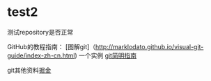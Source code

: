 # test2

测试repository是否正常

GitHub的教程指南：
[图解git]（http://marklodato.github.io/visual-git-guide/index-zh-cn.html) 一个实例
[git简明指南](https://link.juejin.im/?target=https%3A%2F%2Flink.zhihu.com%2F%3Ftarget%3Dhttp%253A%2F%2Frogerdudler.github.io%2Fgit-guide%2Findex.zh.html)

git其他资料[掘金](https://juejin.im/entry/56e638591ea49300550885cc)



